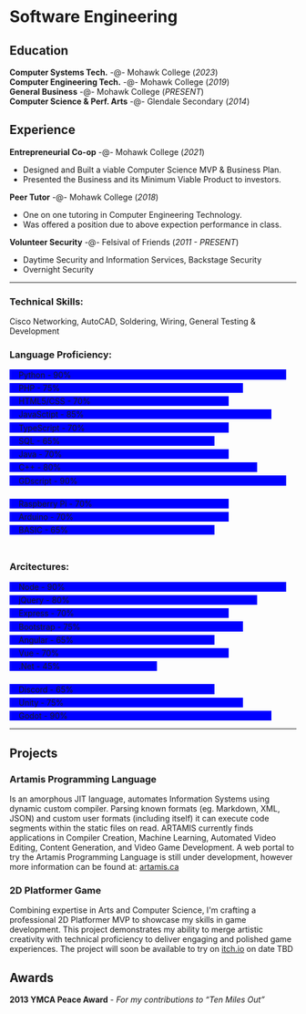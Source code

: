 <style>
  .bar { margin-bottom: 6px; background-color: light-gray }
  .bar div { padding: 0.01em 16px; background-color: blue }
  .bar .highlight { background-color: green }
  .bar .lowlight { background-color: red }
</style>

# Software Engineering

## Education
**Computer Systems Tech.** -@- Mohawk College (_2023_)<br>
**Computer Engineering Tech.** -@- Mohawk College (_2019_)<br>
**General Business** -@- Mohawk College (_PRESENT_)<br>
**Computer Science & Perf. Arts** -@- Glendale Secondary (_2014_)<br>

## Experience
**Entrepreneurial Co-op** -@- Mohawk College (_2021_)
- Designed and Built a viable Computer Science MVP & Business Plan.
- Presented the Business and its Minimum Viable Product to investors.

**Peer Tutor** -@- Mohawk College (_2018_)
- One on one tutoring in Computer Engineering Technology.
- Was offered a position due to above expection performance in class.

**Volunteer Security** -@- Felsival of Friends (_2011 - PRESENT_)
- Daytime Security and Information Services, Backstage Security
- Overnight Security

<hr>

### Technical Skills:
Cisco Networking, AutoCAD, Soldering, Wiring, General Testing & Development

### Language Proficiency:
<div class="w3-light-grey bar"><div class="w3-container w3-indigo" style="width:90%">Python - 90%</div></div>
<div class="w3-light-grey bar"><div class="w3-container w3-blue" style="width:75%">PHP - 75%</div></div>
<div class="w3-light-grey bar"><div class="w3-container w3-blue" style="width:70%">HTML5/CSS - 70%</div></div>
<div class="w3-light-grey bar"><div class="w3-container w3-indigo" style="width:85%">JavaSctipt - 85%</div></div>
<div class="w3-light-grey bar"><div class="w3-container w3-blue" style="width:70%">TypeScript - 70%</div></div>
<div class="w3-light-grey bar"><div class="w3-container w3-light-blue" style="width:65%">SQL - 65%</div></div>
<div class="w3-light-grey bar"><div class="w3-container w3-blue" style="width:70%">Java - 70%</div></div>
<div class="w3-light-grey bar"><div class="w3-container w3-indigo" style="width:80%">C++ - 80%</div></div>
<div class="w3-light-grey bar"><div class="w3-container w3-blue" style="width:90%">GDscript - 90%</div></div>
<br>
<div class="w3-light-grey bar"><div class="w3-container w3-blue" style="width:70%">Raspberry Pi - 70%</div></div>
<div class="w3-light-grey bar"><div class="w3-container w3-blue" style="width:70%">Arduino - 70%</div></div>
<div class="w3-light-grey bar"><div class="w3-container w3-indigo" style="width:65%">BASIC - 65%</div></div>
<br>

### Arcitectures:
<div class="w3-light-grey bar"><div class="w3-container w3-indigo" style="width:90%">Node - 90%</div></div>
<div class="w3-light-grey bar"><div class="w3-container w3-blue" style="width:80%">jQuery - 80%</div></div>
<div class="w3-light-grey bar"><div class="w3-container w3-blue" style="width:70%">Express - 70%</div></div>
<div class="w3-light-grey bar"><div class="w3-container w3-blue" style="width:75%">Bootstrap - 75%</div></div>
<div class="w3-light-grey bar"><div class="w3-container w3-light-blue" style="width:65%">Angular - 65%</div></div>
<div class="w3-light-grey bar"><div class="w3-container w3-blue" style="width:70%">Vue - 70%</div></div>
<div class="w3-light-grey bar"><div class="w3-container w3-light-blue" style="width:45%">.Net - 45%</div></div>
<br/>
<div class="w3-light-grey bar"><div class="w3-container w3-blue" style="width:65%">Discord - 65%</div></div>
<div class="w3-light-grey bar"><div class="w3-container w3-blue" style="width:75%">Unity - 75%</div></div>
<div class="w3-light-grey bar"><div class="w3-container w3-blue" style="width:85%">Godot - 90%</div></div>
<hr>

## Projects
### Artamis Programming Language
Is an amorphous JIT language, automates Information Systems using dynamic custom compiler. Parsing known formats (eg. Markdown, XML, JSON) and custom user formats (including itself) it can execute code segments within the static files on read. ARTAMIS currently finds applications in Compiler Creation, Machine Learning, Automated Video Editing, Content Generation, and Video Game Development.
A web portal to try the Artamis Programming Language is still under development, however more information can be found at: [artamis.ca](https://artamis.ca/about/artamis)

### 2D Platformer Game
Combining expertise in Arts and Computer Science, I'm crafting a professional 2D Platformer MVP to showcase my skills in game development. This project demonstrates my ability to merge artistic creativity with technical proficiency to deliver engaging and polished game experiences. The project will soon be available to try on [itch.io](https://itch.io) on date TBD

## Awards
**2013 YMCA Peace Award** - _For my contributions to “Ten Miles Out”_

